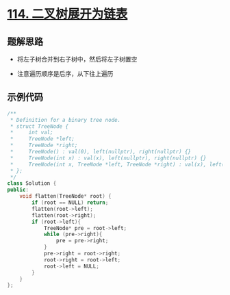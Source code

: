 

# [114. 二叉树展开为链表 ](https://leetcode.cn/problems/flatten-binary-tree-to-linked-list/description/?envType=study-plan-v2&envId=top-100-liked)

## 题解思路

- 将左子树合并到右子树中，然后将左子树置空

- 注意遍历顺序是后序，从下往上遍历

  

## 示例代码

```C++
/**
 * Definition for a binary tree node.
 * struct TreeNode {
 *     int val;
 *     TreeNode *left;
 *     TreeNode *right;
 *     TreeNode() : val(0), left(nullptr), right(nullptr) {}
 *     TreeNode(int x) : val(x), left(nullptr), right(nullptr) {}
 *     TreeNode(int x, TreeNode *left, TreeNode *right) : val(x), left(left), right(right) {}
 * };
 */
class Solution {
public:
    void flatten(TreeNode* root) {
        if (root == NULL) return;
        flatten(root->left);
        flatten(root->right);
        if (root->left){
            TreeNode* pre = root->left;
            while (pre->right){
                pre = pre->right;
            }
            pre->right = root->right;
            root->right = root->left;
            root->left = NULL;
        }
    }
};
```

